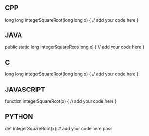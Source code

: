 ## CPP

long long integerSquareRoot(long long x) {
    // add your code here
}

## JAVA

public static long integerSquareRoot(long x) {
    // add your code here
}

## C

long long integerSquareRoot(long long x) {
    // add your code here
}

## JAVASCRIPT

function integerSquareRoot(x) {
    // add your code here
}

## PYTHON

def integerSquareRoot(x):
    # add your code here
    pass